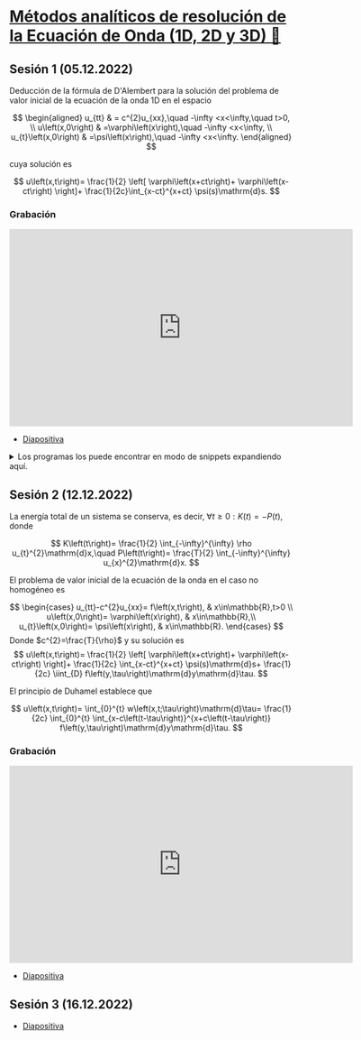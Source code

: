 # [Métodos analíticos de resolución de la Ecuación de Onda (1D, 2D y 3D) 🌊](https://departamento.pucp.edu.pe/ciencias/evento/minicursos-virtuales-de-matematicas)

## Sesión 1 (05.12.2022)

Deducción de la fórmula de D'Alembert para la solución del problema de
valor inicial de la ecuación de la onda 1D en el espacio

$$
\begin{aligned}
	u_{tt}                & =
	c^{2}u_{xx},\quad
	-\infty <x<\infty,\quad t>0,                         \\
	u\left(x,0\right)     & =\varphi\left(x\right),\quad
	-\infty <x<\infty,                                   \\
	u_{t}\left(x,0\right) & =\psi\left(x\right),\quad
	-\infty <x<\infty.
\end{aligned}
$$

cuya solución es

$$
u\left(x,t\right)=
\frac{1}{2}
\left[
    \varphi\left(x+ct\right)+
    \varphi\left(x-ct\right)
\right]+
\frac{1}{2c}\int_{x-ct}^{x+ct}
\psi(s)\mathrm{d}s.
$$

### Grabación

<iframe width="610" height="350"
  sandbox="allow-same-origin allow-scripts allow-popups"
  src="https://www.youtube-nocookie.com/embed/JQtlF3X_Ugw"
  frameborder="0" allowfullscreen>
</iframe>

- [Diapositiva](https://murena.io/s/Xz4QAQExaBNmb2P)

<details>
  <summary>
  Los programas los puede encontrar en modo de snippets expandiendo aquí.
  </summary>

#### MATLAB / Octave

```matlab
#!/usr/bin/env -S octave -qf

% mifi.m
function y = mifi(x)

    if (-1 <= x) && (x <= 1)
        y = 2 -2 * abs(x);
    else
        y = 0;
    end

end
```

```matlab
#!/usr/bin/env -S octave -qf

% SolDAlambert.m
clc, close all

x = -5.0:0.01:5;
u = zeros(1, 1001);
conta = 1;
figure(1)

for t = 0:0.5:3
    x1 = x + t;
    x2 = x - t;

    for i = 1:1001
        u(i) = 0.5 * (mifi(x1(i)) + mifi(x2(i)));
    end

    subplot(7, 1, conta)
    plot(x, u), grid on
    axis([-5, 5, -1, 3])
    conta = conta + 1;
end

%% animación
clear x t u
x = -5.0:0.01:5; u = zeros(1, length(x));
figure(2)

for t = 0:0.1:3
    clf
    x1 = x + t;
    x2 = x - t;

    for i = 1:1001
        u(i) = 0.5 * (mifi(x1(i)) + mifi(x2(i)));
    end

    plot(x, u), hold on
    plot(x, zeros(1, length(x)), 'k')% añade un eje central a cada ploteo
    axis([-5, 5, -1, 3]), hold off
    pause(0.4)
end
```

#### Python

Tomado de [`cpp-review-dune/python`](https://github.com/cpp-review-dune/python/blob/main/src/wave-equation/wave1d_class.py).

```python
#!/usr/bin/env python
# -*- coding: utf-8 -*-

import numpy as np
import matplotlib.pyplot as plt
from matplotlib.animation import FuncAnimation


class Wave1D:
    def __init__(self) -> None:
        self.X = np.linspace(start=-5, stop=5, num=1001)
        self.T = np.linspace(start=0, stop=3, num=7)
        varphi = lambda X: np.piecewise(
            x=X,
            condlist=[abs(X) <= 1, abs(X) >= 1],
            funclist=[lambda t: 2 - 2 * abs(t), 0],
        )
        self.u = lambda X, t: 0.5 * (varphi(X + t) + varphi(X - t))
        self.fig, self.ax = plt.subplots()
        self.yy = [self.u(t, self.X) for t in self.T]

    def make_plot(self):
        fig, axs = plt.subplots(
            nrows=self.T.size,
            ncols=1,
            clear=True,
            constrained_layout=True,
        )
        for ax, t in zip(axs, self.T):
            ax.plot(self.X, self.u(self.X, t), lw=1)

        plt.savefig("wave.png", dpi=300)
        plt.close()

    def update(self, t):
        self.ax.clear()
        self.ax.plot(self.X, self.yy[t])
        self.ax.set_xlim((self.X[0], self.X[-1]))
        self.ax.set_ylim((np.min(self.yy), np.max(self.yy)))
        self.ax.set_title(f"t = {self.T[t]:.2f}")
        self.ax.grid(True)

    def make_animation(self):
        anim = FuncAnimation(
            fig=self.fig, func=self.update, frames=self.T.size, interval=4000
        )
        anim.save(filename="wave1d.mp4", writer="ffmpeg", fps=60, dpi=300)


if __name__ == "__main__":
    Wave1D().make_plot()
    Wave1D().make_animation()
```

![photo_2022-12-14_20-04-41](https://user-images.githubusercontent.com/21283014/207748238-9f8ac171-704b-46fa-a101-a3933464fc3b.jpg)

<iframe width="610" height="350"
  sandbox="allow-same-origin allow-scripts allow-popups"
  src="https://user-images.githubusercontent.com/21283014/207748261-2f58ff58-89b0-44dc-bb1b-922811462338.mp4"
  frameborder="0" allowfullscreen>
</iframe>

</details>


## Sesión 2 (12.12.2022)

La energía total de un sistema se conserva, es decir,
$\forall t\geq 0: K\left(t\right)=-P\left(t\right)$,
donde

$$
K\left(t\right)=
\frac{1}{2}
\int_{-\infty}^{\infty}
\rho u_{t}^{2}\mathrm{d}x,\quad
P\left(t\right)=
\frac{T}{2}
\int_{-\infty}^{\infty}
u_{x}^{2}\mathrm{d}x.
$$

El problema de valor inicial de la ecuación de la onda
en el caso no homogéneo es

$$
\begin{cases}
u_{tt}-c^{2}u_{xx}=
f\left(x,t\right), & x\in\mathbb{R},t>0 \\
u\left(x,0\right)=
\varphi\left(x\right), & x\in\mathbb{R},\\
u_{t}\left(x,0\right)=
\psi\left(x\right), & x\in\mathbb{R}.
\end{cases}
$$
Donde $c^{2}=\frac{T}{\rho}$ y su solución es
$$
u\left(x,t\right)=
\frac{1}{2}
\left[
    \varphi\left(x+ct\right)+
    \varphi\left(x-ct\right)
    \right]+
\frac{1}{2c}
\int_{x-ct}^{x+ct}
\psi(s)\mathrm{d}s+
\frac{1}{2c}
\iint_{D}
f\left(y,\tau\right)\mathrm{d}y\mathrm{d}\tau.
$$

El principio de Duhamel establece que

$$
u\left(x,t\right)=
\int_{0}^{t}
w\left(x,t;\tau\right)\mathrm{d}\tau=
\frac{1}{2c}
\int_{0}^{t}
\int_{x-c\left(t-\tau\right)}^{x+c\left(t-\tau\right)}
f\left(y,\tau\right)\mathrm{d}y\mathrm{d}\tau.
$$

### Grabación

<iframe width="610" height="350"
  sandbox="allow-same-origin allow-scripts allow-popups"
  src="https://www.youtube-nocookie.com/embed/sJNpwU0Pu3w"
  frameborder="0" allowfullscreen>
</iframe>

- [Diapositiva](https://murena.io/s/KcQ5YsKdNGdziLq)

## Sesión 3 (16.12.2022)
<!-- 
### Grabación

<iframe width="610" height="350"
  sandbox="allow-same-origin allow-scripts allow-popups"
  src="https://www.youtube-nocookie.com/embed/sJNpwU0Pu3w"
  frameborder="0" allowfullscreen>
</iframe> -->

- [Diapositiva](https://murena.io/s/MnpbbsZ2HafFgeR)